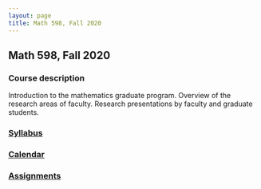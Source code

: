 ```yaml
---
layout: page
title: Math 598, Fall 2020
---
```


## Math 598, Fall 2020

### Course description

Introduction to the mathematics graduate program.
Overview of the research areas of faculty.
Research presentations by faculty and graduate students.

### [Syllabus](syllabus)

### [Calendar](calendar)

### [Assignments](assignments)
